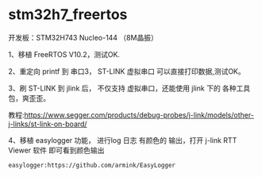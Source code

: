 # stm32h7_freertos

开发板：STM32H743 Nucleo-144 （8M晶振）

1、移植 FreeRTOS V10.2，测试OK.

2、重定向 printf 到 串口3， ST-LINK 虚拟串口 可以直接打印数据,测试OK。

3、刷 ST-LINK 到 jlink 后， 不仅支持 虚拟串口，还能使用 jlink 下的 各种工具包，爽歪歪。

教程:https://www.segger.com/products/debug-probes/j-link/models/other-j-links/st-link-on-board/

4、移植 easylogger 功能， 进行log 日志 有颜色的 输出，打开 j-link RTT Viewer 软件 即可看到颜色输出

	easylogger:https://github.com/armink/EasyLogger
